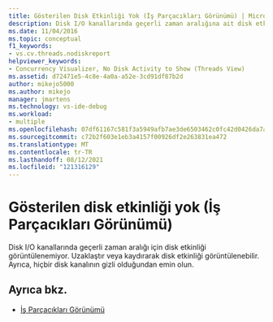 ```yaml
---
title: Gösterilen Disk Etkinliği Yok (İş Parçacıkları Görünümü) | Microsoft Docs
description: Disk I/O kanallarında geçerli zaman aralığına ait disk etkinliğinin görüntülenemiyor olduğunu öğrenin. Uzaklaştır veya kaydırarak disk etkinliği görüntülenebilir.
ms.date: 11/04/2016
ms.topic: conceptual
f1_keywords:
- vs.cv.threads.nodiskreport
helpviewer_keywords:
- Concurrency Visualizer, No Disk Activity to Show (Threads View)
ms.assetid: d72471e5-4c8e-4a0a-a52e-3cd91df87b2d
author: mikejo5000
ms.author: mikejo
manager: jmartens
ms.technology: vs-ide-debug
ms.workload:
- multiple
ms.openlocfilehash: 07df61167c581f3a5949afb7ae3de6503462c0fc42d0426da7a62769180ff924
ms.sourcegitcommit: c72b2f603e1eb3a4157f00926df2e263831ea472
ms.translationtype: MT
ms.contentlocale: tr-TR
ms.lasthandoff: 08/12/2021
ms.locfileid: "121316129"
---
```

# <a name="no-disk-activity-to-show-threads-view"></a>Gösterilen disk etkinliği yok (İş Parçacıkları Görünümü)
Disk I/O kanallarında geçerli zaman aralığı için disk etkinliği görüntülenemiyor. Uzaklaştır veya kaydırarak disk etkinliği görüntülenebilir. Ayrıca, hiçbir disk kanalının gizli olduğundan emin olun.

## <a name="see-also"></a>Ayrıca bkz.
- [İş Parçacıkları Görünümü](../profiling/threads-view-parallel-performance.md)